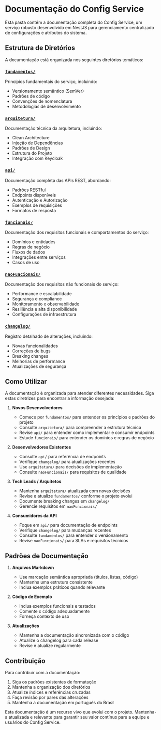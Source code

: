 # Documentação do Config Service

Esta pasta contém a documentação completa do Config Service, um serviço robusto desenvolvido em NestJS para gerenciamento centralizado de configurações e atributos do sistema.

## Estrutura de Diretórios

A documentação está organizada nos seguintes diretórios temáticos:

### [`fundamentos/`](./fundamentos/)
Princípios fundamentais do serviço, incluindo:
- Versionamento semântico (SemVer)
- Padrões de código
- Convenções de nomenclatura
- Metodologias de desenvolvimento

### [`arquitetura/`](./arquitetura/)
Documentação técnica da arquitetura, incluindo:
- Clean Architecture
- Injeção de Dependências
- Padrões de Design
- Estrutura do Projeto
- Integração com Keycloak

### [`api/`](./api/)
Documentação completa das APIs REST, abordando:
- Padrões RESTful
- Endpoints disponíveis
- Autenticação e Autorização
- Exemplos de requisições
- Formatos de resposta

### [`funcionais/`](./funcionais/)
Documentação dos requisitos funcionais e comportamentos do serviço:
- Domínios e entidades
- Regras de negócio
- Fluxos de dados
- Integrações entre serviços
- Casos de uso

### [`naoFuncionais/`](./naoFuncionais/)
Documentação dos requisitos não funcionais do serviço:
- Performance e escalabilidade
- Segurança e compliance
- Monitoramento e observabilidade
- Resiliência e alta disponibilidade
- Configurações de infraestrutura

### [`changelog/`](./changelog/)
Registro detalhado de alterações, incluindo:
- Novas funcionalidades
- Correções de bugs
- Breaking changes
- Melhorias de performance
- Atualizações de segurança

## Como Utilizar

A documentação é organizada para atender diferentes necessidades. Siga estas diretrizes para encontrar a informação desejada:

1. **Novos Desenvolvedores**
   - Comece por `fundamentos/` para entender os princípios e padrões do projeto
   - Consulte `arquitetura/` para compreender a estrutura técnica
   - Revise `api/` para entender como implementar e consumir endpoints
   - Estude `funcionais/` para entender os domínios e regras de negócio

2. **Desenvolvedores Existentes**
   - Consulte `api/` para referência de endpoints
   - Verifique `changelog/` para atualizações recentes
   - Use `arquitetura/` para decisões de implementação
   - Consulte `naoFuncionais/` para requisitos de qualidade

3. **Tech Leads / Arquitetos**
   - Mantenha `arquitetura/` atualizada com novas decisões
   - Revise e atualize `fundamentos/` conforme o projeto evolui
   - Documente breaking changes em `changelog/`
   - Gerencie requisitos em `naoFuncionais/`

4. **Consumidores da API**
   - Foque em `api/` para documentação de endpoints
   - Verifique `changelog/` para mudanças recentes
   - Consulte `fundamentos/` para entender o versionamento
   - Revise `naoFuncionais/` para SLAs e requisitos técnicos

## Padrões de Documentação

1. **Arquivos Markdown**
   - Use marcação semântica apropriada (títulos, listas, código)
   - Mantenha uma estrutura consistente
   - Inclua exemplos práticos quando relevante

2. **Código de Exemplo**
   - Inclua exemplos funcionais e testados
   - Comente o código adequadamente
   - Forneça contexto de uso

3. **Atualizações**
   - Mantenha a documentação sincronizada com o código
   - Atualize o changelog para cada release
   - Revise e atualize regularmente

## Contribuição

Para contribuir com a documentação:

1. Siga os padrões existentes de formatação
2. Mantenha a organização dos diretórios
3. Atualize índices e referências cruzadas
4. Faça revisão por pares das alterações
5. Mantenha a documentação em português do Brasil

Esta documentação é um recurso vivo que evolui com o projeto. Mantenha-a atualizada e relevante para garantir seu valor contínuo para a equipe e usuários do Config Service.